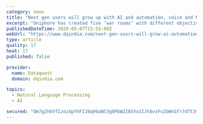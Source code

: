```yaml
---
category: news
title: "Next gen users will grow up with AI and automation, voice and NLP: Uniphore"
excerpt: "Uniphore has created five ‘war rooms’ with different objectives -- for greater understanding of the pain points of our employees and our customers"
publishedDateTime: 2020-05-07T15:55:00Z
webUrl: "https://www.dqindia.com/next-gen-users-will-grow-ai-automation-voice-nlp-uniphore/"
type: article
quality: 17
heat: 17
published: false

provider:
  name: Dataquest
  domain: dqindia.com

topics:
  - Natural Language Processing
  - AI

secured: "Om7g2h6VfIzozXpYhFIJ8q99aNCVg8PbW2I8SYo1IJt6vsFv2bWnGfr7dTt3vJYXFhfwyBMYPR/6J6c/7QNJ2dIpu4eDbTl/EBIHk17AWx5ZN/ZQo3qn3YoRYJPgjMe1f9LHpIZ5dciR1Z1VLmUiZn4L79QAXh9Nw3EWxLDpDn2UHKzqWWQDyEFDuw16zPxPA44LZPnZ+qMpgxBUqWVzKd4YRAvzsB8yf8VJ1G3mGwbDlbmBWqgYjcKNvEN0VZs7srAEK3JjyeG3VPUC2gHY6AnZjJgm9COX2amYwvyBK9Lje3TvLU4BgijqIJyZl7WKpqYD1YdU6zbhaV+s9lC5F8FxEyeDIFyHJA+vOPR4gN9gmon7ttGxaimhz0wzZhjFJ9ykMVnhC0VytbGNaoS667gwfTiPnLekReJ0yUwPiM9GTNl8YT6/9WI+ZQ5ucBGaALhh1UNqkZXfyUUozP26gCoZWIfKxSSofD8d7GWB7Hk=;gbft57u7VzeY0yufokPRnQ=="
---
```


